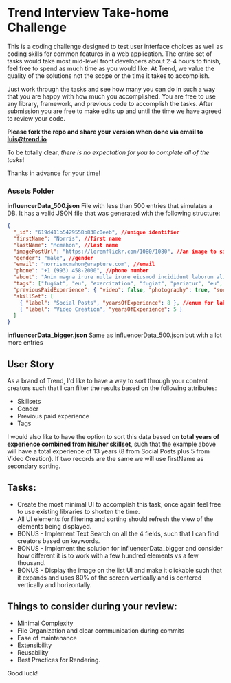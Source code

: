 # Trend Interview Take-home Challenge

This is a coding challenge designed to test user interface choices as well as coding skills for common features in a web application.
The entire set of tasks would take most mid-level front developers about 2-4 hours to finish, feel free to spend as much time as you would like. At Trend, we value the quality of the solutions not the scope or the time it takes to accomplish.

Just work through the tasks and see how many you can do in such a way that you are happy with how much you accomplished. You are free to use any library, framework, and previous code to accomplish the tasks. After submission you are free to make edits up and until the time we have agreed to review your code.

**Please fork the repo and share your version when done via email to luis@trend.io**

To be totally clear, _there is no expectation for you to complete all of the tasks_!

Thanks in advance for your time!

### Assets Folder

**influencerData_500.json**
File with less than 500 entries that simulates a DB. It has a valid JSON file that was generated with the following structure:

```json
{
  "_id": "619d411b5429558b838c0eeb", //unique identifier
  "firstName": "Norris", //first name
  "lastName": "Mcmahon", //last name
  "imagePostUrl": "https://loremflickr.com/1080/1080", //an image to simulate a content post in instagram
  "gender": "male", //gender
  "email": "norrismcmahon@wrapture.com", //email
  "phone": "+1 (993) 458-2000", //phone number
  "about": "Anim magna irure nulla irure eiusmod incididunt laborum aliqua non ea veniam proident ut ad.", //placehoder bio
  "tags": ["fugiat", "eu", "exercitation", "fugiat", "pariatur", "eu", "elit"],//placeholder tags
  "previousPaidExperience": { "video": false, "photography": true, "socialPost": false }, //if they have experience dealing with this type of content
  "skillSet": [
    { "label": "Social Posts", "yearsOfExperience": 8 }, //enum for labels Social Posts, Video Creation, Photography, Graphic Design, Video Editing, Paid Ads, Unboxing Products. and years of experience on Integers,including zero for no-experience.
    { "label": "Video Creation", "yearsOfExperience": 5 }
  ]
}
```

**influencerData_bigger.json**
Same as influencerData_500.json but with a lot more entries

## User Story
As a brand of Trend, I'd like to have a way to sort through your content creators such that I can filter the results based on the following attributes:
- Skillsets
- Gender
- Previous paid experience
- Tags

I would also like to have the option to sort this data based on **total years of experience combined from his/her skillset**, such that the example above will have a total experience of 13 years (8 from Social Posts plus 5 from Video Creation). If two records are the same we will use firstName as secondary sorting.

## Tasks:

- Create the most minimal UI to accomplish this task, once again feel free to use existing libraries to shorten the time.
- All UI elements for filtering and sorting should refresh the view of the elements being displayed.
- BONUS - Implement Text Search on all the 4 fields, such that I can find creators based on keywords.
- BONUS - Implement the solution for influencerData_bigger and consider how different it is to work with a few hundred elements vs a few thousand.
- BONUS - Display the image on the list UI and make it clickable such that it expands and uses 80% of the screen vertically and is centered vertically and horizontally.

## Things to consider during your review:

- Minimal Complexity
- File Organization and clear communication during commits
- Ease of maintenance
- Extensibility
- Reusability
- Best Practices for Rendering.

Good luck!
